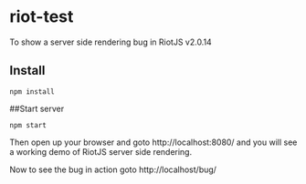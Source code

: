 # riot-test
To show a server side rendering bug in RiotJS v2.0.14

## Install
```
npm install
```

##Start server
```
npm start
```

Then open up your browser and goto http://localhost:8080/ and you will see a working demo of RiotJS server side rendering.

Now to see the bug in action goto http://localhost/bug/
